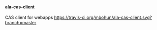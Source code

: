 #### ala-cas-client

CAS client for webapps   https://travis-ci.org/mbohun/ala-cas-client.svg?branch=master
